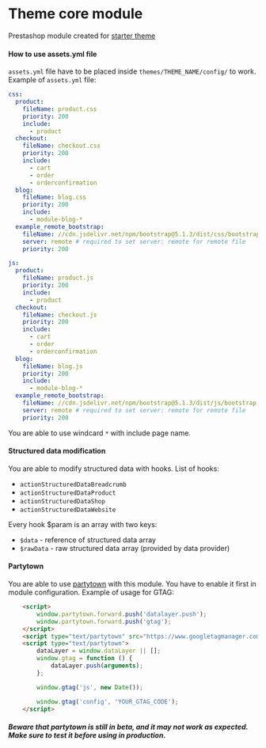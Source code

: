 # Theme core module
Prestashop module created for [starter theme](https://github.com/Oksydan/modern-prestashop-starter-theme)

#### How to use assets.yml file

`assets.yml` file have to be placed inside `themes/THEME_NAME/config/` to work.
Example of `assets.yml` file:

```yml
css:
  product:
    fileName: product.css
    priority: 200
    include:
      - product
  checkout:
    fileName: checkout.css
    priority: 200
    include:
      - cart
      - order
      - orderconfirmation
  blog:
    fileName: blog.css
    priority: 200
    include:
      - module-blog-*
  example_remote_bootstrap:
    fileName: //cdn.jsdelivr.net/npm/bootstrap@5.1.3/dist/css/bootstrap.min.css
    server: remote # required to set server: remote for remote file
    priority: 200

js:
  product:
    fileName: product.js
    priority: 200
    include:
      - product
  checkout:
    fileName: checkout.js
    priority: 200
    include:
      - cart
      - order
      - orderconfirmation
  blog:
    fileName: blog.js
    priority: 200
    include:
      - module-blog-*
  example_remote_bootstrap:
    fileName: //cdn.jsdelivr.net/npm/bootstrap@5.1.3/dist/js/bootstrap.min.js
    server: remote # required to set server: remote for remote file
    priority: 200
```

You are able to use windcard `*` with include page name.


#### Structured data modification

You are able to modify structured data with hooks. List of hooks:
 - `actionStructuredDataBreadcrumb`
 - `actionStructuredDataProduct`
 - `actionStructuredDataShop`
 - `actionStructuredDataWebsite`

Every hook $param is an array with two keys:
 - `$data` - reference of structured data array
 - `$rawData` - raw structured data array (provided by data provider)

#### Partytown 

You are able to use [partytown](https://partytown.builder.io/) with this module. You have to enable it first in module configuration.
Example of usage for GTAG:

```html
    <script>
        window.partytown.forward.push('datalayer.push');
        window.partytown.forward.push('gtag');
    </script>
    <script type="text/partytown" src="https://www.googletagmanager.com/gtag/js?id=YOUR_GTAG_CODE"></script>
    <script type="text/partytown">
        dataLayer = window.dataLayer || [];
        window.gtag = function () {
            dataLayer.push(arguments);
        };

        window.gtag('js', new Date());

        window.gtag('config', 'YOUR_GTAG_CODE');
    </script>
```

##### Beware that partytown is still in beta, and it may not work as expected. Make sure to test it before using in production.


